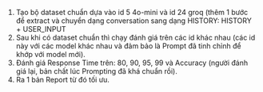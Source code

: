 1. Tạo bộ dataset chuẩn dựa vào id 5 4o-mini và id 24 groq  (thêm 1 bước để extract và chuyển dạng conversation sang dạng HISTORY: HISTORY + USER_INPUT 
2. Sau khi có dataset chuẩn thì chạy đánh giá trên các id khác nhau (các id này với các model khác nhau và đảm bảo là Prompt đã tinh chỉnh để khớp với model mới). 
3. Đánh giá Response Time trên: 80, 90, 95, 99 và Accuracy (người đánh giá lại, bản chất lúc Prompting đã khá chuẩn rồi). 
4. Ra 1 bản Report từ đó tối ưu. 